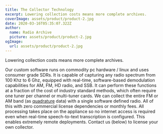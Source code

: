 ```yaml
---
title: The Collector Technology
excerpt: Lowering collection costs means more complete archives.
coverImage: assets/product/product-2.jpg
date: 2020-03-16T05:35:07.322Z
author:
  name: Radio Archive
  picture: assets/product/product-2.jpg
ogImage:
  url: assets/product/product-2.jpg
---
```

Lowering collection costs means more complete archives.

Our custom software runs on commodity pc hardware / linux and uses consumer grade SDRs. It is capable of capturing any radio spectrum from 100 Khz to 6 Ghz, equipped with real-time, software-based demodulation capabilities for AM, FM, HD radio, and SSB. It can perform these functions at a fraction of the cost of industry standard methods, which often require one tuner per channel or multi-tuner cards. We can collect the entire FM or AM band (as [quadrature](https://en.wikipedia.org/wiki/In-phase_and_quadrature_components#I/Q_data) data) with a single software defined radio. All of this with zero commercial license dependencies or monthly fees. All processing takes place on the appliance so no internet access is required even when real-time speech-to-text transcription is configured. This enables extremely remote deployments. Contact us (below) to license your own collector.